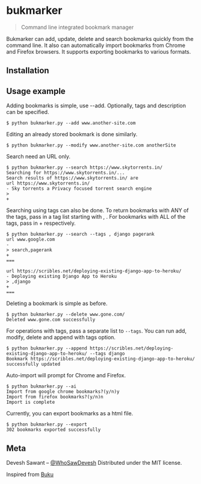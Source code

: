 # bukmarker
> Command line integrated bookmark manager 

Bukmarker can add, update, delete and search bookmarks quickly from the command line. It also can automatically import bookmarks from Chrome and Firefox browsers. It supports exporting bookmarks to various formats.

## Installation



## Usage example

Adding bookmarks is simple, use --add. Optionally, tags and description can be specified.

`$ python bukmarker.py --add www.another-site.com `

Editing an already stored bookmark is done similarly.

`$ python bukmarker.py --modify www.another-site.com anotherSite `

Search need an URL only. 
 
 ```
 $ python bukmarker.py --search https://www.skytorrents.in/
Searching for https://www.skytorrents.in/...
Search results of https://www.skytorrents.in/ are
url https://www.skytorrents.in/
- Sky torrents a Privacy focused torrent search engine
>
+
```

Searching using tags can also be done. To return bookmarks with ANY of the tags, pass in a tag list starting with , . For bookmarks with ALL of the tags, pass in + respectively.

``` 
$ python bukmarker.py --search --tags , django pagerank
url www.google.com
-
> search,pagerank
+
===

url https://scribles.net/deploying-existing-django-app-to-heroku/
- Deploying existing Django App to Heroku
> ,django
+
===
```

Deleting a bookmark is simple as before.

```
$ python bukmarker.py --delete www.gone.com/
Deleted www.gone.com successfully

```

For operations with tags, pass a separate list to `--tags`. You can run add, modify, delete and append with tags option.

```
$ python bukmarker.py --append https://scribles.net/deploying-existing-django-app-to-heroku/ --tags django
Bookmark https://scribles.net/deploying-existing-django-app-to-heroku/ successfully updated
```

Auto-import will prompt for Chrome and Firefox.

```
$ python bukmarker.py --ai
Import from google chrome bookmarks?(y/n)y
Import from firefox bookmarks?(y/n)n
Import is complete
```

Currently, you can export bookmarks as a html file.

```
$ python bukmarker.py --export
302 bookmarks exported successfully
```

## Meta

Devesh Sawant – [@WhoSawDevesh](https://twitter.com/WhoSawDevesh)
Distributed under the MIT license.

Inspired from [Buku](https://github.com/jarun/Buku)


